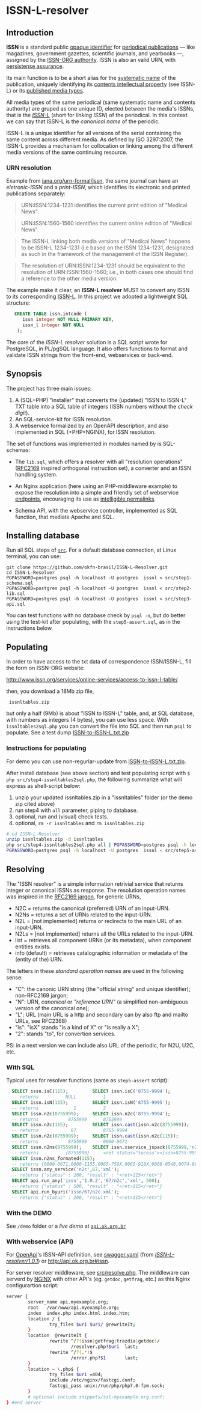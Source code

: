 ISSN-L-resolver
===============

## Introduction
**ISSN** is a standard public [opaque identifier](https://en.wikipedia.org/wiki/Unique_identifier) for [periodical publications](https://en.wikipedia.org/wiki/Periodical_publication)  &mdash; like  magazines, government gazettes, scientific journals,  and yearbooks  &mdash;, assigned by the [ISSN-ORG authority](http://www.issn.org). ISSN is also an valid URN, with [persistense assurance](https://www.iana.org/assignments/urn-formal/issn).

Its main function is to be a short alias for the [systematic name](https://en.wikipedia.org/wiki/Systematic_name) of the publication, uniquely identifying its [contents intellectual property](https://en.wikipedia.org/wiki/Indecs_Content_Model) (see ISSN-L) or its [published media types](https://en.wikipedia.org/wiki/Media_(communication)).

All media types of the same periodical (same systematic name and contents authority) are gruped as one unique ID, elected between the media's ISSNs, that is the [*ISSN-L*](https://en.wikipedia.org/wiki/ISSN#Linking_ISSN) (short for *linking ISSN*) of the periodical. In this context we can say that ISSN-L is the *canonical name* of the periodic.

ISSN-L is a unique identifier for all versions of the serial containing the same content across different media. As defined by ISO 3297:2007, the ISSN-L provides a mechanism for collocation or linking among the different media versions of the same continuing resource.

### URN resolution

Example from [iana.org/urn-formal/issn](https://www.iana.org/assignments/urn-formal/issn), the same journal can have an *eletronic-ISSN* and a *print-ISSN*, which identifies its electronic and printed publications separately:

> URN:ISSN:1234-1231 identifies the current print edition of "Medical News".

> URN:ISSN:1560-1560 identifies the current online edition of "Medical News".

> The ISSN-L linking both media versions of "Medical News" happens to be ISSN-L 1234-1231 (i.e based on the ISSN 1234-1231, designated as such in the framework of the management of the ISSN Register).

> The resolution of URN:ISSN:1234-1231 should be equivalent to the resolution of URN:ISSN:1560-1560; i.e., in both cases one should find a reference to the other media version.

The example make it clear, an **ISSN-L resolver** MUST to convert any ISSN to its corresponding [ISSN-L](https://en.wikipedia.org/wiki/ISSN#Linking_ISSN). In this project we adopted  a lightweight SQL structure:

```sql
   CREATE TABLE issn.intcode (
      issn integer NOT NULL PRIMARY KEY,
      issn_l integer NOT NULL
    );
```

The core of the *ISSN-L resolver* solution is a SQL script wrote for PostgreSQL, in PL/pgSQL language. It also offers functions to format and validate ISSN strings from the front-end, webservices or back-end.

## Synopsis ##

The project has three main issues:

  1. A (SQL+PHP) "installer" that converts the (updated) "ISSN to ISSN-L" TXT table into a SQL table of integers (ISSN numbers without the *check digit*).
  2. An SQL-service-kit for ISSN resolution.
  3. A webservice formalized by an OpenAPI description, and also implemented in SQL (+PHP+NGINX), for ISSN resolution.

The set of functions was implemented in modules named by is SQL-schemas:

 * The `lib.sql`, which offers a resolver with all "resolution operations" ([RFC2169](http://tools.ietf.org/html/rfc2169) inspired orthogonal instruction set), a converter and an ISSN handling system.

 * An Nginx application (here using an  PHP-middleware example) to expose the resolution into a simple and friendly set of webservice [endpoints](http://www.ibm.com/developerworks/webservices/library/ws-restwsdl/), encouraging its use as [intelligible permalinks](https://en.wikipedia.org/wiki/Permalink).

 * Schema API, with the webservice controller, implemented as SQL function, that mediate Apache and SQL.

## Installing database ##

Run all SQL steps of [`src`](src). For a default database connection, at Linux terminal, you can use:

```
git clone https://github.com/okfn-brasil/ISSN-L-Resolver.git
cd ISSN-L-Resolver
PGPASSWORD=postgres psql -h localhost -U postgres  issnl < src/step1-schema.sql
PGPASSWORD=postgres psql -h localhost -U postgres  issnl < src/step2-lib.sql
PGPASSWORD=postgres psql -h localhost -U postgres  issnl < src/step3-api.sql
```

You can test functions with no database check by `psql -n`, but do better using the test-kit after populating, with the `step5-assert.sql`, as in the instructions below.

## Populating ##

In order to have access to the txt data of correspondence ISSN/ISSN-L,  fill the form on ISSN-ORG website:

 http://www.issn.org/services/online-services/access-to-issn-l-table/

then, you download a 18Mb zip file,

     issnltables.zip

but only a half (9Mb) is about "ISSN to ISSN-L" table, and, at SQL database, with numbers as integers (4 bytes), you can use less space.
With `issnltables2sql.php` you can convert the file into SQL and then run `psql` to populate. See a test dump  [ISSN-to-ISSN-L.txt.zip](http://git.ok.org.br/oficial-backupsbig/raw/master/projeto/ISSN-L-Resolver/ISSN-to-ISSN-L.txt.zip)


### Instructions for populating ###

For demo you can use non-regurlar-update from [ISSN-to-ISSN-L.txt.zip](http://git.ok.org.br/oficial-backupsbig/raw/master/projeto/ISSN-L-Resolver/ISSN-to-ISSN-L.txt.zip).

After install database (see above section) and test populating script with `$ php src/step4-issnltables2sql.php`,
the following summarize what will express as shell-script below:
 1. unzip your updated issnltables.zip in a "issnltables"  folder (or the demo zip cited above)
 2. run step4 with `all` parameter,  piping to database.
 3. optional, run and (visual) check tests.
 4. optional, `rm -r issnltables` and `rm issnltables.zip`


```sh
# cd ISSN-L-Resolver
unzip issnltables.zip -d issnltables
php src/step4-issnltables2sql.php all | PGPASSWORD=postgres psql -h localhost -U postgres  issnl
PGPASSWORD=postgres psql -h localhost -U postgres  issnl < src/step5-assert.sql | more
```

## Resolving ##
The "ISSN resolver" is a simple information retrivial service that returns integer or canonical ISSNs as response.
The resolution operation names was inspired in the [RFC2169 jargon](http://tools.ietf.org/html/rfc2169), for generic URNs,

* N2C  = returns the canonical (preferred) URN of an input-URN.
* N2Ns = returns a set of URNs related to the input-URN.
* N2L  = [not implemented] returns or redirects to the main URL of an input-URN.
* N2Ls = [not implemented] returns all the URLs related to the input-URN.
* list = retrieves all component URNs (or its metadata), when component entities exists.
* info (default) = retrieves catalographic information or metadata of the (entity of the) URN.

The letters in these *standard operation names* are used in the following sense:

 * "C": the canonic URN string (the "official string" and unique identifier); non-RFC2169 jargon;
 * "N": URN, *canonical* or *"reference URN"* (a simplified non-ambiguous version of the canonical one);
 * "L": URL (main URL is a http and secondary can by also ftp and mailto URLs, see RFC2368)
 * "is": "isX" stands "is a kind of X" or "is really a X";
 * "2": stands "to", for convertion services.

PS: in a next version we can include also URL of the periodic, for N2U, U2C, etc.

### With SQL ###

Typical uses for resolver functions (same as `step5-assert`  script):

```sql
  SELECT issn.isC(115);         SELECT issn.isC('8755-9994');
  -- returns          NULL          1
  SELECT issn.isN(115);         SELECT issn.isN('8755-9995');
  -- returns             1          2
  SELECT issn.n2c(8755999);     SELECT issn.n2c('8755-9994');
  -- returns           8755999      8755999
  SELECT issn.n2c(115);         SELECT issn.cast(issn.n2c(8755999));
  -- returns            67          8755-9994
  SELECT issn.n2c(8755999);     SELECT issn.cast(issn.n2c(115));
  -- returns           8755999      0000-0671
  SELECT issn.n2ns(8755999);    SELECT issn.xservice_jspack(8755999,'n2ns');
  -- returns          {8755999}     <ret status="sucess"><issn>8755-9994</issn></ret>
  SELECT issn.n2ns_formated(115);
  -- returns {0000-0671,0000-1155,0065-759X,0065-910X,0068-0540,0074-6827,1067-8166}
  SELECT issn.any_service('n2c',67,'xml');
  -- returns {"status" : 200, "result" : "<ret>115</ret>"}
  SELECT api.run_any('issn','1.0.2','67/n2c','xml', 500);
  -- returns {"status" : 500, "result" : "<ret>115</ret>"}
  SELECT api.run_byuri('issn/67/n2c.xml');
  -- returns {"status" : 200, "result" : "<ret>115</ret>"}

```
### With the DEMO ###
See  `/demo` folder or a *live demo* at  [`api.ok.org.br`](http://api.ok.org.br) <!--or [`cta.if.ufrgs.br/ISSN-L`](http://cta.if.ufrgs.br/ISSN-L/index.php).-->

### With webservice (API) ###

For [OpenApi](http://openapis.org)'s ISSN-API definition, see [swagger.yaml](swagger.yaml) (from [*ISSN-L-resolver/1.0.1*](https://app.swaggerhub.com/apis/ppKrauss/ISSN-L-resolver/1.0.1)) or http://api.ok.org.br#issn.

For server resolver middleware, see [src/resolve.php](src/resolve.php). The middleware can serverd by [NGINX](NGINX.org) with other API's (eg. `getdoc`, `getfrag`, etc.) as this Nginx configurartion script:

```sh
server {
        server_name api.myexample.org;
        root   /var/www/api.myexample.org;
        index  index.php index.html index.htm;
        location / {
                try_files $uri $uri/ @rewriteIt;
        }
        location  @rewriteIt {
                rewrite ^/?(issn|getfrag|trazdia|getdoc)/
                        /resolver.php?$uri  last;
                rewrite ^/?(.*)$
                        /error.php?$1       last;
        }
        location ~ \.php$ {
                try_files $uri =404;
                include /etc/nginx/fastcgi.conf;
                fastcgi_pass unix:/run/php/php7.0-fpm.sock;
        }
        # optional include snippets/ssl-myexample.org.conf;
} #end server
```
